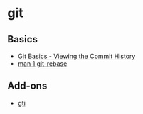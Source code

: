 # git

## Basics

- [Git Basics - Viewing the Commit History](http://git-scm.com/book/en/Git-Basics-Viewing-the-Commit-History)
- [man 1 git-rebase](https://www.kernel.org/pub/software/scm/git/docs/git-rebase.html)


## Add-ons

- [gti](http://r-wos.org/hacks/gti)
